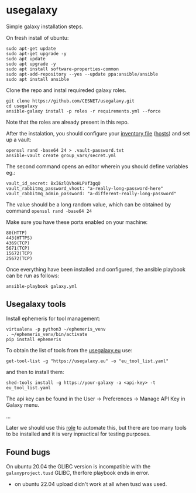 # usegalaxy

Simple galaxy installation steps.

On fresh install of ubuntu:
```
sudo apt-get update
sudo apt-get upgrade -y
sudo apt update
sudo apt upgrade -y
sudo apt install software-properties-common
sudo apt-add-repository --yes --update ppa:ansible/ansible
sudo apt install ansible
```

Clone the repo and instal requireded galaxy roles.
```
git clone https://github.com/CESNET/usegalaxy.git
cd usegalaxy
ansible-galaxy install -p roles -r requirements.yml --force
```
Note that the roles are already present in this repo.

After the instalation, you should configure your [inventory file](https://training.galaxyproject.org/training-material/topics/admin/tutorials/ansible/tutorial.html#inventory-file) ([hosts](https://github.com/CESNET/usegalaxy/blob/main/hosts)) and set up a vault:
```
openssl rand -base64 24 > .vault-password.txt
ansible-vault create group_vars/secret.yml
```
The second command opens an editor wherein you should define variables eg.:
```
vault_id_secret: BxI6zlQVhoHLPVf3gqQ
vault_rabbitmq_password_vhost: "a-really-long-password-here"
vault_rabbitmq_admin_password: "a-different-really-long-password"
```
The value should be a long random value, which can be obtained by command `openssl rand -base64 24`

Make sure you have these ports enabled on your machine:
```
80(HTTP)
443(HTTPS)
4369(TCP)
5671(TCP)
15672(TCP)
25672(TCP)
```

Once everything have been installed and configured, the ansible playbook can be run as follows:
```
ansible-playbook galaxy.yml
```

## Usegalaxy tools

Install ephemeris for tool management:
```
virtualenv -p python3 ~/ephemeris_venv
. ~/ephemeris_venv/bin/activate
pip install ephemeris
```
To obtain the list of tools from the [usegalaxy.eu](https://usegalaxy.eu) use:
```
get-tool-list -g "https://usegalaxy.eu" -o "eu_tool_list.yaml"
```
and then to install them:
```
shed-tools install -g https://your-galaxy -a <api-key> -t eu_tool_list.yaml
```
The api key can be found in the User -> Preferences -> Manage API Key in Galaxy menu.

...

Later we should use this [role](https://github.com/galaxyproject/ansible-galaxy-tools) to automate this, but there are too many tools to be installed and it is very inpractical for testing purposes. 

## Found bugs

On ubuntu 20.04 the GLIBC version is incompatible with the ```galaxyproject.tusd``` GLIBC, therfore playbook ends in error.
- on ubuntu 22.04 upload didn't work at all when tusd was used.
